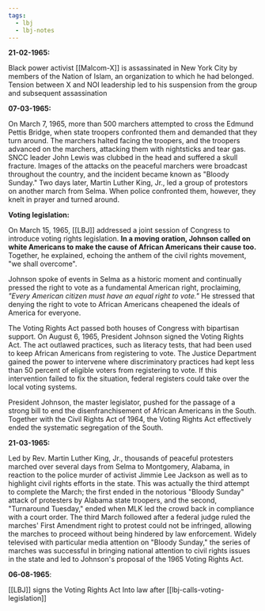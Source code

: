 ```yaml
---
tags:
  - lbj
  - lbj-notes
---
```

**21-02-1965:**

Black power activist [[Malcom-X]] is assassinated in New York City by members of the Nation of Islam, an organization to which he had belonged. Tension between X and NOI leadership led to his suspension from the group and subsequent assassination

**07-03-1965:**

On March 7, 1965, more than 500 marchers attempted to cross the Edmund Pettis Bridge, when state troopers confronted them and demanded that they turn around. The marchers halted facing the troopers, and the troopers advanced on the marchers, attacking them with nightsticks and tear gas. SNCC leader John Lewis was clubbed in the head and suffered a skull fracture. Images of the attacks on the peaceful marchers were broadcast throughout the country, and the incident became known as "Bloody Sunday." Two days later, Martin Luther King, Jr., led a group of protestors on another march from Selma. When police confronted them, however, they knelt in prayer and turned around.

**Voting legislation:** 

On March 15, 1965, [[LBJ]] addressed a joint session of Congress to introduce voting rights legislation. **In a moving oration, Johnson called on white Americans to make the cause of African Americans their cause too.** Together, he explained, echoing the anthem of the civil rights movement, "we shall overcome". 

Johnson spoke of events in Selma as a historic moment and continually pressed the right to vote as a fundamental American right, proclaiming, *"Every American citizen must have an equal right to vote."* He stressed that denying the right to vote to African Americans cheapened the ideals of America for everyone.

The Voting Rights Act passed both houses of Congress with bipartisan support. On August 6, 1965, President Johnson signed the Voting Rights Act. The act outlawed practices, such as literacy tests, that had been used to keep African Americans from registering to vote. The Justice Department gained the power to intervene where discriminatory practices had kept less than 50 percent of eligible voters from registering to vote. If this intervention failed to fix the situation, federal registers could take over the local voting systems.

President Johnson, the master legislator, pushed for the passage of a strong bill to end the disenfranchisement of African Americans in the South. Together with the Civil Rights Act of 1964, the Voting Rights Act effectively ended the systematic segregation of the South.

**21-03-1965:**

Led by Rev. Martin Luther King, Jr., thousands of peaceful protesters marched over several days from Selma to Montgomery, Alabama, in reaction to the police murder of activist Jimmie Lee Jackson as well as to highlight civil rights efforts in the state. This was actually the third attempt to complete the March; the first ended in the notorious "Bloody Sunday" attack of protesters by Alabama state troopers, and the second, "Turnaround Tuesday," ended when MLK led the crowd back in compliance with a court order. The third March followed after a federal judge ruled the marches' First Amendment right to protest could not be infringed, allowing the marches to proceed without being hindered by law enforcement. Widely televised with particular media attention on "Bloody Sunday," the series of marches was successful in bringing national attention to civil rights issues in the state and led to Johnson's proposal of the 1965 Voting Rights Act.


**06-08-1965**:

[[LBJ]] signs the Voting Rights Act Into law after [[lbj-calls-voting-legislation]]

